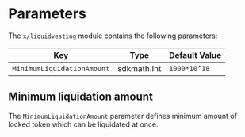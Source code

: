 <!--
order: 5
-->

# Parameters

The `x/liquidvesting` module contains the following parameters:

| Key                        | Type        | Default Value       |
|----------------------------|-------------|---------------------|
| `MinimumLiquidationAmount` | sdkmath.Int | `1000*10^18`        |

## Minimum liquidation amount

The `MinimumLiquidationAmount` parameter defines minimum amount of locked token which can be liquidated at once.

